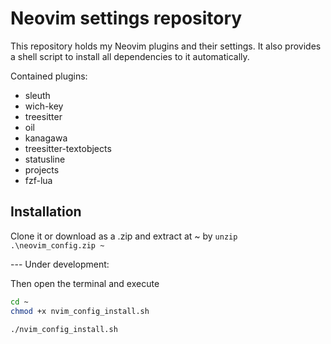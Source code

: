 # Neovim settings repository

This repository holds my Neovim plugins and their settings. It also provides a shell script to install all dependencies to it automatically.

Contained plugins:

- sleuth
- wich-key
- treesitter
- oil
- kanagawa
- treesitter-textobjects
- statusline
- projects
- fzf-lua


## Installation 
Clone it or download as a .zip and extract at ~ by `unzip .\neovim_config.zip ~`

--- Under development:

Then open the terminal and execute


```bash
cd ~
chmod +x nvim_config_install.sh

./nvim_config_install.sh
```
